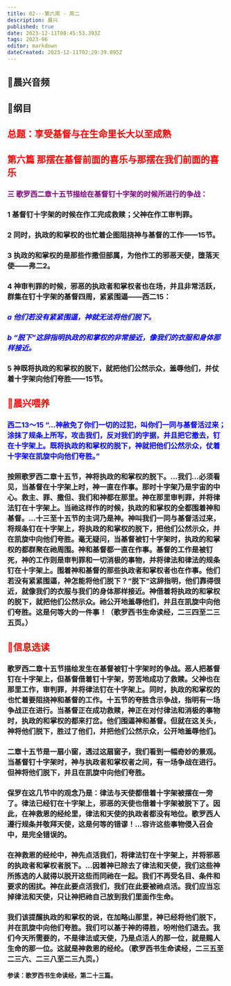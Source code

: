 ```yaml
---
title: 02---第六周 · 周二
description: 晨兴
published: true
date: 2023-12-11T08:45:53.393Z
tags: 2023-06
editor: markdown
dateCreated: 2023-12-11T02:29:39.095Z
---
```


## 🎵晨兴音频

## 📖纲目

## <font color=red>总题：享受基督与在生命里长大以至成熟</font>

## <font color=red>第六篇   那摆在基督前面的喜乐与那摆在我们前面的喜乐</font>

### <font color=purple>三   歌罗西二章十五节描绘在基督钉十字架的时候所进行的争战：</font>

### 1   基督钉十字架的时候在作工完成救赎；父神在作工审判罪。

### 2   同时，执政的和掌权的也忙着企图阻挠神与基督的工作——15节。

### 3   执政的和掌权的是那些作撒但部属，为他作工的邪恶天使，堕落天使——弗二2。

### 4   神审判罪的时候，邪恶的执政者和掌权者也在场，并且非常活跃，群集在钉十字架的基督四周，紧紧围逼——西二15：

### <font color=blue>*a   他们若没有紧紧围逼，神就无法将他们脱下。*</font>

### <font color=blue>*b   “脱下”这辞指明执政的和掌权的非常接近，像我们的衣服和身体那样接近。*</font>

### 5   神既将执政的和掌权的脱下，就把他们公然示众，羞辱他们，并仗着十字架向他们夸胜——15节。

## <font color=red>📖晨兴喂养</font>

### <font color=blue>西二13～15   “…神赦免了你们一切的过犯，叫你们一同与基督活过来；涂抹了规条上所写，攻击我们，反对我们的字据，并且把它撤去，钉在十字架上。既将执政的和掌权的脱下，神就把他们公然示众，仗着十字架在凯旋中向他们夸胜。”</font>

### 按照歌罗西二章十五节，神将执政的和掌权的脱下。…我们…必须看见，当基督在十字架上时，神一直在作事。那时十字架乃是宇宙的中心。救主、罪、撒但、我们和神都在那里。神在那里审判罪，并将律法钉在十字架上。当祂这样作的时候，执政的和掌权的全都围着神和基督。…十三至十五节的主词乃是神。神叫我们一同与基督活过来，将规条钉在十字架上，将执政的和掌权的脱下，把他们公然示众，并在凯旋中向他们夸胜。毫无疑问，当基督被钉十字架时，执政的和掌权的都群聚在祂周围。神和基督都一直在作事。基督的工作是被钉死，神的工作则是审判罪和一切消极的事物，并将律法和律法的规条钉在十字架上。围着神和基督的那些执政者和掌权者也在作事。他们若没有紧紧围逼，神怎能将他们脱下？“脱下”这辞指明，他们靠得很近，就像我们的衣服与我们的身体那样接近。神借着将执政的和掌权的脱下，就把他们公然示众。祂公开地羞辱他们，并且在凯旋中向他们夸胜。这是何等大的一件事！（歌罗西书生命读经，二三四至二三五页。）

## <font color=red>📖信息选读</font>

### 歌罗西二章十五节描绘发生在基督被钉十字架时的争战。恶人把基督钉在十字架上，但基督借着钉十字架，劳苦地成功了救赎。父神也在那里工作，审判罪，并将律法钉在十字架上。同时，执政的和掌权的也忙着要阻挠神和基督的工作。十五节的夸胜含示争战，指明有一场争战正在进行。当基督正在成功救赎，神正在对付律法和消极的事物时，执政的和掌权的都来打岔。他们围逼神和基督。但就在这关头，神将他们脱下，胜过了他们，并把他们公然示众，公开地羞辱他们。

### 二章十五节是一扇小窗，透过这扇窗子，我们看到一幅奇妙的景观。当基督钉十字架时，神与执政者和掌权者之间，有一场争战在进行。但神将他们脱下，并且在凯旋中向他们夸胜。

### 保罗在这几节中的观念乃是：律法与天使都借着十字架被摆在一旁了。律法已经钉在十字架上，邪恶的天使也借着十字架被脱下了。因此，在神救恩的经纶里，律法和天使的执政者都没有地位。歌罗西人遵行规条并敬拜天使，这是何等的错谬！…容许这些事物侵入召会中，是完全错误的。

### 在神救恩的经纶中，神先点活我们，将律法钉在十字架上，并将邪恶的执政者和掌权者脱下。…因着神已除去了律法和天使，我们这些神所拣选的人就得以脱开这些而同祂在一起。我们不再受名目、条件和要求的困扰。神在此要点活我们，我们在此要被祂点活。我们应当忘掉律法和天使，只让神把祂自己放到我们里面作生命。

### 我们该提醒执政的和掌权的说，在加略山那里，神已经将他们脱下，并在凯旋中向他们夸胜。我们可以基于神的得胜，吩咐他们退去。我们今天所需要的，不是律法或天使，乃是点活人的那一位，就是赐人生命的那一位。这就是神救恩的经纶。（歌罗西书生命读经，二三五至二三六、二三八至二三九页。）

**参读：歌罗西书生命读经，第二十三篇。**
<!-- Google tag (gtag.js) -->
<script async src="https://www.googletagmanager.com/gtag/js?id=G-1P8709Z16T"></script>
<script>
  window.dataLayer = window.dataLayer || [];
  function gtag(){dataLayer.push(arguments);}
  gtag('js', new Date());

  gtag('config', 'G-1P8709Z16T');
</script>
